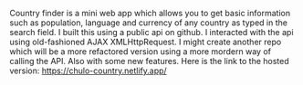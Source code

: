 Country finder is a mini web app which allows you to get basic information such as
population, language and currency of any country as typed in the search field. I built this using a public api on github.
I interacted with the api using old-fashioned AJAX XMLHttpRequest.
I might create another repo which will be a more refactored version using a more mordern way of calling the API. Also with some new features.
Here is the link to the hosted version: https://chulo-country.netlify.app/
